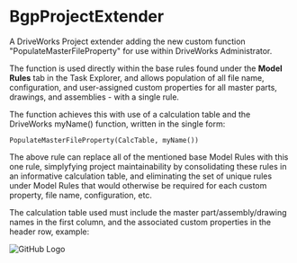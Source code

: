 # BgpProjectExtender

A DriveWorks Project extender adding the new custom function "PopulateMasterFileProperty" for use within DriveWorks Administrator. 

The function is used directly within the base rules found under the **Model Rules** tab in the Task Explorer, and allows population of all file name, configuration, and user-assigned custom properties for all master parts, drawings, and assemblies - with a single rule. 

The function achieves this with use of a calculation table and the DriveWorks myName() function, written in the single form: 

`PopulateMasterFileProperty(CalcTable, myName())`

The above rule can replace all of the mentioned base Model Rules with this one rule, simplyfying project maintainability by consolidating these rules in an informative calculation table, and eliminating the set of unique rules under Model Rules that would otherwise be required for each custom property, file name, configuration, etc.

The calculation table used must include the master part/assembly/drawing names in the first column, and the associated custom properties in the header row, example:

![GitHub Logo](/CalcTable.png?raw=true)
